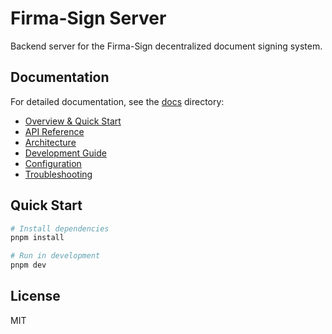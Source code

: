# Firma-Sign Server

Backend server for the Firma-Sign decentralized document signing system.

## Documentation

For detailed documentation, see the [docs](./docs/) directory:

- [Overview & Quick Start](./docs/README.md)
- [API Reference](./docs/API.md)
- [Architecture](./docs/ARCHITECTURE.md)
- [Development Guide](./docs/DEVELOPMENT.md)
- [Configuration](./docs/CONFIGURATION.md)
- [Troubleshooting](./docs/TROUBLESHOOTING.md)

## Quick Start

```bash
# Install dependencies
pnpm install

# Run in development
pnpm dev
```

## License

MIT